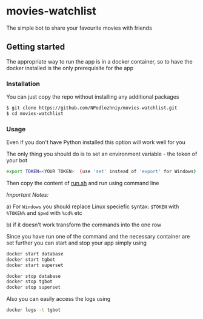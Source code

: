 # movies-watchlist
The simple bot to share your favourite movies with friends

## Getting started

The appropriate way to run the app is in a docker container, so to have the docker installed is the only prerequisite for the app

### Installation

You can just copy the repo without installing any additional packages

```bash
$ git clone https://github.com/NPodlozhniy/movies-watchlist.git
$ cd movies-watchlist
```

### Usage

Even if you don't have Python installed this option will work well for you

The only thing you should do is to set an environment variable - the token of your bot
``` bash
export TOKEN=<YOUR TOKEN>  (use 'set' instead of 'export' for Windows)
```

Then copy the content of [run.sh](https://github.com/NPodlozhniy/movies-watchlist/blob/master/run.sh) and run using command line

_Important Notes:_

a) For `Windows` you should replace Linux speciefic syntax: `$TOKEN` with `%TOKEN%` and `$pwd` with `%cd%` etc

b) if it doesn't work transform the commands into the one row


Since you have run one of the command and the necessary container are set further you can start and stop your app simply using
``` bash
docker start database
docker start tgbot
docker start superset

docker stop database
docker stop tgbot
docker stop superset
```
Also you can easily access the logs using 
``` bash
docker logs -t tgbot
```

